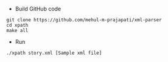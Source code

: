 - Build GitHub code
```  
git clone https://github.com/mehul-m-prajapati/xml-parser
cd xpath
make all
```

- Run
```
./xpath story.xml [Sample xml file]
```
